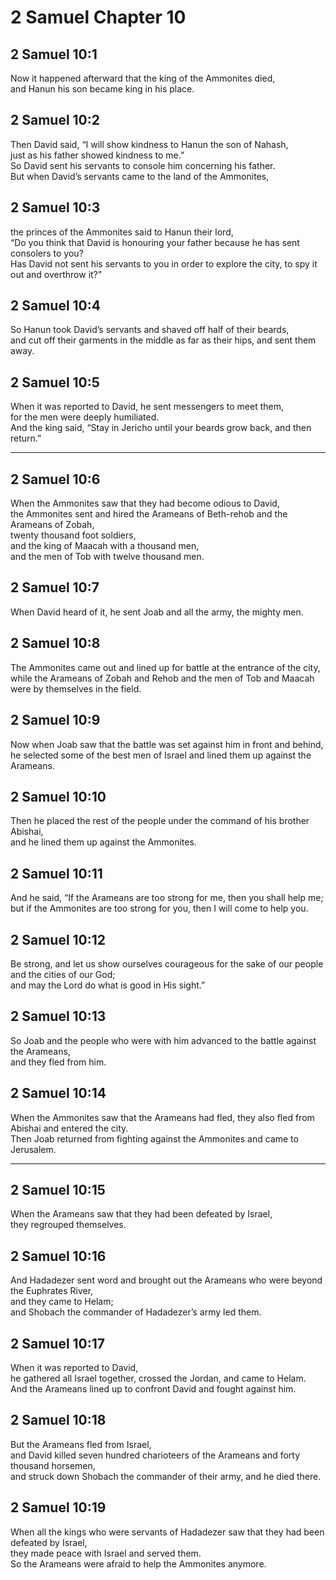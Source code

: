 # 2 Samuel Chapter 10

## 2 Samuel 10:1

Now it happened afterward that the king of the Ammonites died,  
and Hanun his son became king in his place.

## 2 Samuel 10:2

Then David said, “I will show kindness to Hanun the son of Nahash,  
just as his father showed kindness to me.”  
So David sent his servants to console him concerning his father.  
But when David’s servants came to the land of the Ammonites,

## 2 Samuel 10:3

the princes of the Ammonites said to Hanun their lord,  
“Do you think that David is honouring your father because he has sent consolers to you?  
Has David not sent his servants to you in order to explore the city, to spy it out and overthrow it?”

## 2 Samuel 10:4

So Hanun took David’s servants and shaved off half of their beards,  
and cut off their garments in the middle as far as their hips, and sent them away.

## 2 Samuel 10:5

When it was reported to David, he sent messengers to meet them,  
for the men were deeply humiliated.  
And the king said, “Stay in Jericho until your beards grow back, and then return.”

---

## 2 Samuel 10:6

When the Ammonites saw that they had become odious to David,  
the Ammonites sent and hired the Arameans of Beth-rehob and the Arameans of Zobah,  
twenty thousand foot soldiers,  
and the king of Maacah with a thousand men,  
and the men of Tob with twelve thousand men.

## 2 Samuel 10:7

When David heard of it, he sent Joab and all the army, the mighty men.

## 2 Samuel 10:8

The Ammonites came out and lined up for battle at the entrance of the city,  
while the Arameans of Zobah and Rehob and the men of Tob and Maacah were by themselves in the field.

## 2 Samuel 10:9

Now when Joab saw that the battle was set against him in front and behind,  
he selected some of the best men of Israel and lined them up against the Arameans.

## 2 Samuel 10:10

Then he placed the rest of the people under the command of his brother Abishai,  
and he lined them up against the Ammonites.

## 2 Samuel 10:11

And he said, “If the Arameans are too strong for me, then you shall help me;  
but if the Ammonites are too strong for you, then I will come to help you.

## 2 Samuel 10:12

Be strong, and let us show ourselves courageous for the sake of our people and the cities of our God;  
and may the Lord do what is good in His sight.”

## 2 Samuel 10:13

So Joab and the people who were with him advanced to the battle against the Arameans,  
and they fled from him.

## 2 Samuel 10:14

When the Ammonites saw that the Arameans had fled, they also fled from Abishai and entered the city.  
Then Joab returned from fighting against the Ammonites and came to Jerusalem.

---

## 2 Samuel 10:15

When the Arameans saw that they had been defeated by Israel,  
they regrouped themselves.

## 2 Samuel 10:16

And Hadadezer sent word and brought out the Arameans who were beyond the Euphrates River,  
and they came to Helam;  
and Shobach the commander of Hadadezer’s army led them.

## 2 Samuel 10:17

When it was reported to David,  
he gathered all Israel together, crossed the Jordan, and came to Helam.  
And the Arameans lined up to confront David and fought against him.

## 2 Samuel 10:18

But the Arameans fled from Israel,  
and David killed seven hundred charioteers of the Arameans and forty thousand horsemen,  
and struck down Shobach the commander of their army, and he died there.

## 2 Samuel 10:19

When all the kings who were servants of Hadadezer saw that they had been defeated by Israel,  
they made peace with Israel and served them.  
So the Arameans were afraid to help the Ammonites anymore.
